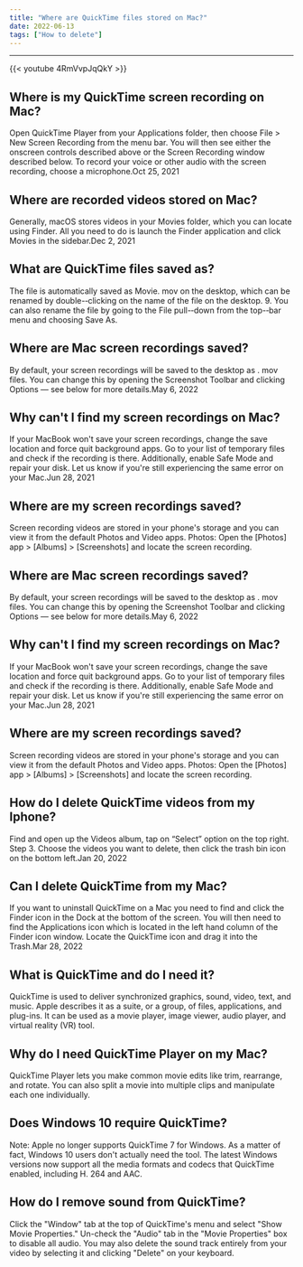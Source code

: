 ```yaml
---
title: "Where are QuickTime files stored on Mac?"
date: 2022-06-13
tags: ["How to delete"]
---
```


---
{{< youtube 4RmVvpJqQkY >}}
## Where is my QuickTime screen recording on Mac?
Open QuickTime Player from your Applications folder, then choose File > New Screen Recording from the menu bar. You will then see either the onscreen controls described above or the Screen Recording window described below. To record your voice or other audio with the screen recording, choose a microphone.Oct 25, 2021

## Where are recorded videos stored on Mac?
Generally, macOS stores videos in your Movies folder, which you can locate using Finder. All you need to do is launch the Finder application and click Movies in the sidebar.Dec 2, 2021

## What are QuickTime files saved as?
The file is automatically saved as Movie. mov on the desktop, which can be renamed by double-‐clicking on the name of the file on the desktop. 9. You can also rename the file by going to the File pull-‐down from the top-‐bar menu and choosing Save As.

## Where are Mac screen recordings saved?
By default, your screen recordings will be saved to the desktop as . mov files. You can change this by opening the Screenshot Toolbar and clicking Options — see below for more details.May 6, 2022

## Why can't I find my screen recordings on Mac?
If your MacBook won't save your screen recordings, change the save location and force quit background apps. Go to your list of temporary files and check if the recording is there. Additionally, enable Safe Mode and repair your disk. Let us know if you're still experiencing the same error on your Mac.Jun 28, 2021

## Where are my screen recordings saved?
Screen recording videos are stored in your phone's storage and you can view it from the default Photos and Video apps. Photos: Open the [Photos] app > [Albums] > [Screenshots] and locate the screen recording.

## Where are Mac screen recordings saved?
By default, your screen recordings will be saved to the desktop as . mov files. You can change this by opening the Screenshot Toolbar and clicking Options — see below for more details.May 6, 2022

## Why can't I find my screen recordings on Mac?
If your MacBook won't save your screen recordings, change the save location and force quit background apps. Go to your list of temporary files and check if the recording is there. Additionally, enable Safe Mode and repair your disk. Let us know if you're still experiencing the same error on your Mac.Jun 28, 2021

## Where are my screen recordings saved?
Screen recording videos are stored in your phone's storage and you can view it from the default Photos and Video apps. Photos: Open the [Photos] app > [Albums] > [Screenshots] and locate the screen recording.

## How do I delete QuickTime videos from my Iphone?
Find and open up the Videos album, tap on “Select” option on the top right. Step 3. Choose the videos you want to delete, then click the trash bin icon on the bottom left.Jan 20, 2022

## Can I delete QuickTime from my Mac?
If you want to uninstall QuickTime on a Mac you need to find and click the Finder icon in the Dock at the bottom of the screen. You will then need to find the Applications icon which is located in the left hand column of the Finder icon window. Locate the QuickTime icon and drag it into the Trash.Mar 28, 2022

## What is QuickTime and do I need it?
QuickTime is used to deliver synchronized graphics, sound, video, text, and music. Apple describes it as a suite, or a group, of files, applications, and plug-ins. It can be used as a movie player, image viewer, audio player, and virtual reality (VR) tool.

## Why do I need QuickTime Player on my Mac?
QuickTime Player lets you make common movie edits like trim, rearrange, and rotate. You can also split a movie into multiple clips and manipulate each one individually.

## Does Windows 10 require QuickTime?
Note: Apple no longer supports QuickTime 7 for Windows. As a matter of fact, Windows 10 users don't actually need the tool. The latest Windows versions now support all the media formats and codecs that QuickTime enabled, including H. 264 and AAC.

## How do I remove sound from QuickTime?
Click the "Window" tab at the top of QuickTime's menu and select "Show Movie Properties." Un-check the "Audio" tab in the "Movie Properties" box to disable all audio. You may also delete the sound track entirely from your video by selecting it and clicking "Delete" on your keyboard.

